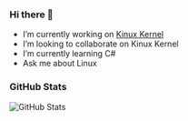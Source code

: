 ### Hi there 👋
- I’m currently working on [Kinux Kernel](https://github.com/kushagra765/kinux-kernel)
- I’m looking to collaborate on Kinux Kernel
- I’m currently learning C#
- Ask me about Linux

### GitHub Stats
![GitHub Stats](https://github-readme-stats.vercel.app/api?username=kushagra765&show_icons=true)
